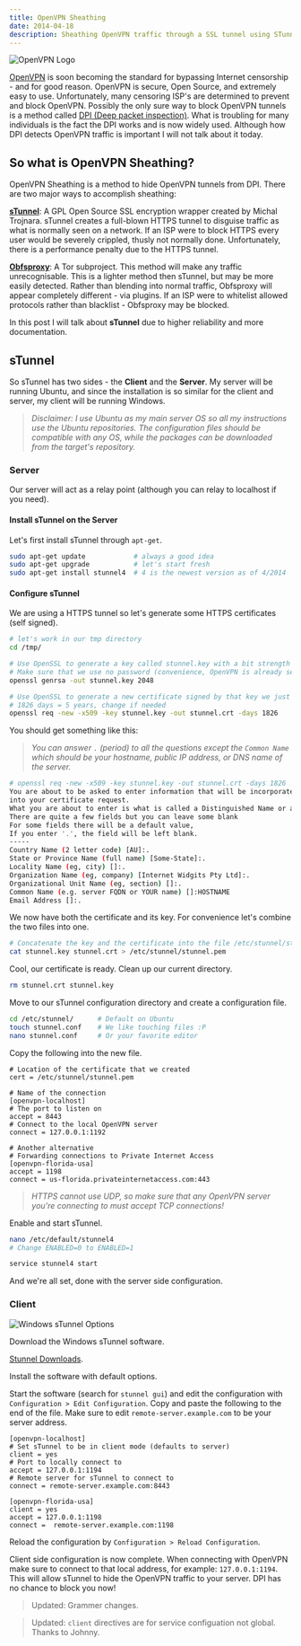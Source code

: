 ```yaml
---
title: OpenVPN Sheathing
date: 2014-04-18
description: Sheathing OpenVPN traffic through a SSL tunnel using STunnel.
---
```


![OpenVPN Logo](/content/images/2016/10/openvpntech_logo1.png)

[OpenVPN](http://openvpn.net/index.php/open-source/245-community-open-source-software-overview.html) is soon becoming the standard for bypassing Internet censorship - and for good reason. OpenVPN is secure, Open Source, and extremely easy to use. Unfortunately, many censoring ISP's are determined to prevent and block OpenVPN. Possibly the only sure way to block OpenVPN tunnels is a method called [DPI (Deep packet inspection)](https://en.wikipedia.org/wiki/Deep_packet_inspection). What is troubling for many individuals is the fact the DPI works and is now widely used. Although how DPI detects OpenVPN traffic is important I will not talk about it today.

## So what is OpenVPN Sheathing?

OpenVPN Sheathing is a method to hide OpenVPN tunnels from DPI. There are two major ways to accomplish sheathing:

[**sTunnel**](https://www.stunnel.org/index.html): A GPL Open Source SSL encryption wrapper created by Michal Trojnara. sTunnel creates a full-blown HTTPS tunnel to disguise traffic as what is normally seen on a network. If an ISP were to block HTTPS every user would be severely crippled, thusly not normally done. Unfortunately, there is a performance penalty due to the HTTPS tunnel.

**[Obfsproxy](https://www.torproject.org/projects/obfsproxy.html.en)**: A Tor subproject. This method will make any traffic unrecognisable. This is a lighter method then sTunnel, but may be more easily detected. Rather than blending into normal traffic, Obfsproxy will appear completely different - via plugins. If an ISP were to whitelist allowed protocols rather than blacklist - Obfsproxy may be blocked.

In this post I will talk about **sTunnel** due to higher reliability and more documentation.

## sTunnel

So sTunnel has two sides - the **Client** and the **Server**. My server will be running Ubuntu, and since the installation is so similar for the client and server, my client will be running Windows.

> *Disclaimer: I use Ubuntu as my main server OS so all my instructions use the Ubuntu repositories. The configuration files should be compatible with any OS, while the packages can be downloaded from the target's repository.*

### Server

Our server will act as a relay point (although you can relay to localhost if you need).

#### Install sTunnel on the Server

Let's first install sTunnel through `apt-get`.

```bash
sudo apt-get update            # always a good idea
sudo apt-get upgrade           # let's start fresh
sudo apt-get install stunnel4  # 4 is the newest version as of 4/2014
```

#### Configure sTunnel

We are using a HTTPS tunnel so let's generate some HTTPS certificates (self signed).

```bash
# let's work in our tmp directory
cd /tmp/

# Use OpenSSL to generate a key called stunnel.key with a bit strength of 2K
# Make sure that we use no password (convenience, OpenVPN is already secure)
openssl genrsa -out stunnel.key 2048

# Use OpenSSL to generate a new certificate signed by that key we just created
# 1826 days = 5 years, change if needed
openssl req -new -x509 -key stunnel.key -out stunnel.crt -days 1826
```

You should get something like this:

> *You can answer `.` (period) to all the questions except the `Common Name` which should be your hostname, public IP address, or DNS name of the server.*

```bash
# openssl req -new -x509 -key stunnel.key -out stunnel.crt -days 1826
You are about to be asked to enter information that will be incorporated
into your certificate request.
What you are about to enter is what is called a Distinguished Name or a DN.
There are quite a few fields but you can leave some blank
For some fields there will be a default value,
If you enter '.', the field will be left blank.
-----
Country Name (2 letter code) [AU]:.
State or Province Name (full name) [Some-State]:.
Locality Name (eg, city) []:.
Organization Name (eg, company) [Internet Widgits Pty Ltd]:.
Organizational Unit Name (eg, section) []:.
Common Name (e.g. server FQDN or YOUR name) []:HOSTNAME
Email Address []:.
```

We now have both the certificate and its key. For convenience let's combine the two files into one.

```bash
# Concatenate the key and the certificate into the file /etc/stunnel/stunnel.pem
cat stunnel.key stunnel.crt > /etc/stunnel/stunnel.pem
```

Cool, our certificate is ready. Clean up our current directory.

```bash
rm stunnel.crt stunnel.key
```

Move to our sTunnel configuration directory and create a configuration file.

```bash
cd /etc/stunnel/      # Default on Ubuntu
touch stunnel.conf    # We like touching files :P
nano stunnel.conf     # Or your favorite editor
```

Copy the following into the new file.

```
# Location of the certificate that we created
cert = /etc/stunnel/stunnel.pem

# Name of the connection
[openvpn-localhost]
# The port to listen on
accept = 8443
# Connect to the local OpenVPN server
connect = 127.0.0.1:1192

# Another alternative
# Forwarding connections to Private Internet Access
[openvpn-florida-usa]
accept = 1198
connect = us-florida.privateinternetaccess.com:443

```

> *HTTPS cannot use UDP, so make sure that any OpenVPN server you're connecting to must accept TCP connections!*

Enable and start sTunnel.

```bash
nano /etc/default/stunnel4
# Change ENABLED=0 to ENABLED=1

service stunnel4 start
```

And we're all set, done with the server side configuration.

### Client

![Windows sTunnel Options](/content/images/2014/Apr/2014-04-18_19-31-44.png)

Download the Windows sTunnel software.

[Stunnel Downloads](https://www.stunnel.org/downloads.html).

Install the software with default options.

Start the software (search for `stunnel gui`) and edit the configuration with  `Configuration > Edit Configuration`. Copy and paste the following to the end of the file. Make sure to edit `remote-server.example.com` to be your server address.

```
[openvpn-localhost]
# Set sTunnel to be in client mode (defaults to server)
client = yes
# Port to locally connect to
accept = 127.0.0.1:1194
# Remote server for sTunnel to connect to
connect = remote-server.example.com:8443

[openvpn-florida-usa]
client = yes
accept = 127.0.0.1:1198
connect =  remote-server.example.com:1198
```

Reload the configuration by `Configuration > Reload Configuration`.

Client side configuration is now complete. When connecting with OpenVPN make sure to connect to that local address, for example: `127.0.0.1:1194`. This will allow sTunnel to hide the OpenVPN traffic to your server. DPI has no chance to block you now!

> Updated: Grammer changes.


> Updated: `client` directives are for service configuation not global. Thanks to
Johnny.
